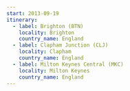 ```yaml
---
start: 2013-09-19
itinerary:
  - label: Brighton (BTN)
    locality: Brighton
    country_name: England
  - label: Clapham Junction (CLJ)
    locality: Clapham
    country_name: England
  - label: Milton Keynes Central (MKC)
    locality: Milton Keynes
    country_name: England
---
```

